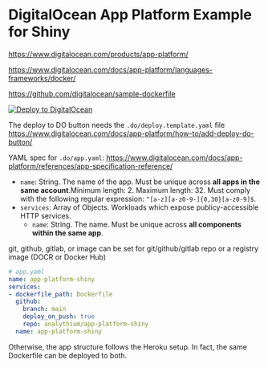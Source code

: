 # DigitalOcean App Platform Example for Shiny

https://www.digitalocean.com/products/app-platform/

https://www.digitalocean.com/docs/app-platform/languages-frameworks/docker/

https://github.com/digitalocean/sample-dockerfile

[![Deploy to DigitalOcean](https://www.deploytodo.com/do-btn-blue.svg)](https://cloud.digitalocean.com/apps/new?repo=https://github.com/analythium/app-platform-shiny/tree/main)

The deploy to DO button needs the `.do/deploy.template.yaml` file
https://www.digitalocean.com/docs/app-platform/how-to/add-deploy-do-button/

YAML spec for `.do/app.yaml`: https://www.digitalocean.com/docs/app-platform/references/app-specification-reference/

- `name`: String. The name of the app. Must be unique across __all apps in the same account__.Minimum length: 2. Maximum length: 32. Must comply with the following regular expression: `^[a-z][a-z0-9-]{0,30}[a-z0-9]$`.
- `services`: Array of Objects. Workloads which expose publicy-accessible HTTP services.
  - `name`: String. The name. Must be unique across __all components within the same app__.

git, github, gitlab, or image can be set for git/github/gitlab repo or a registry image (DOCR or Docker Hub)

```yaml
# app.yaml
name: app-platform-shiny
services:
- dockerfile_path: Dockerfile
  github:
    branch: main
    deploy_on_push: true
    repo: analythium/app-platform-shiny
  name: app-platform-shiny
```

Otherwise, the app structure follows the Heroku setup. In fact, the same Dockerfile can be deployed to both.

